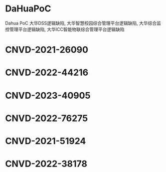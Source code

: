 # DaHuaPoC
Dahua PoC
大华DSS逻辑缺陷, 大华智慧校园综合管理平台逻辑缺陷, 大华综合监控管理平台逻辑缺陷, 大华ICC智能物联综合管理平台逻辑缺陷

# CNVD-2021-26090

# CNVD-2022-44216

# CNVD-2023-40905

# CNVD-2022-76275

# CNVD-2021-51924

# CNVD-2022-38178
